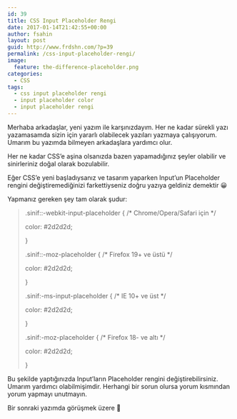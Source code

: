 ```yaml
---
id: 39
title: CSS Input Placeholder Rengi
date: 2017-01-14T21:42:55+00:00
author: fsahin
layout: post
guid: http://www.frdshn.com/?p=39
permalink: /css-input-placeholder-rengi/
image: 
  feature: the-difference-placeholder.png
categories:
  - CSS
tags:
  - css input placeholder rengi
  - input placeholder color
  - input placeholder rengi
---
```

Merhaba arkadaşlar, yeni yazım ile karşınızdayım. Her ne kadar sürekli yazı yazamasamda sizin için yararlı olabilecek yazıları yazmaya çalışıyorum. Umarım bu yazımda bilmeyen arkadaşlara yardımcı olur.

Her ne kadar CSS&#8217;e aşina olsanızda bazen yapamadığınız şeyler olabilir ve sinirleriniz doğal olarak bozulabilir.

Eğer CSS&#8217;e yeni başladıysanız ve tasarım yaparken Input&#8217;un Placeholder rengini değiştiremediğinizi farkettiyseniz doğru yazıya geldiniz demektir 😀

Yapmanız gereken şey tam olarak şudur:

> <span class="token selector"><span class="token pseudo-element">.sinif::-webkit-input-placeholder</span> </span><span class="token punctuation">{</span> <span class="token comment" spellcheck="true">/* Chrome/Opera/Safari için */</span>
> 
> <span class="token property">color</span><span class="token punctuation">:</span> #2d2d2d<span class="token punctuation">;</span>
> 
> <span class="token punctuation">}</span>
> 
> <span class="token selector"><span class="token pseudo-element">.sinif::-moz-placeholder</span> </span><span class="token punctuation">{</span> <span class="token comment" spellcheck="true">/* Firefox 19+ ve üstü */</span>
> 
> <span class="token property">color</span><span class="token punctuation">:</span> #2d2d2d<span class="token punctuation">;</span>
> 
> <span class="token punctuation">}</span>
> 
> <span class="token selector"><span class="token pseudo-class">.sinif:-ms-input-placeholder</span> </span><span class="token punctuation">{</span> <span class="token comment" spellcheck="true">/* IE 10+ ve üst */</span>
> 
> <span class="token property">color</span><span class="token punctuation">:</span> #2d2d2d<span class="token punctuation">;</span>
> 
> <span class="token punctuation">}</span>
> 
> <span class="token selector"><span class="token pseudo-class">.sinif:-moz-placeholder</span> </span><span class="token punctuation">{</span> <span class="token comment" spellcheck="true">/* Firefox 18- ve altı */</span>
> 
> <span class="token property">color</span><span class="token punctuation">:</span> #2d2d2d<span class="token punctuation">;</span>
> 
> <span class="token punctuation">}</span>

Bu şekilde yaptığınızda Input&#8217;ların Placeholder rengini değiştirebilirsiniz. Umarım yardımcı olabilmişimdir. Herhangi bir sorun olursa yorum kısmından yorum yapmayı unutmayın.

Bir sonraki yazımda görüşmek üzere 🙂